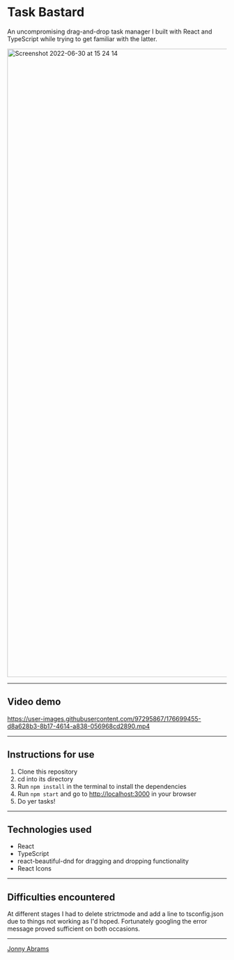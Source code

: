 # Task Bastard

An uncompromising drag-and-drop task manager I built with React and TypeScript while trying to get familiar with the latter.

<img width="1440" alt="Screenshot 2022-06-30 at 15 24 14" src="https://user-images.githubusercontent.com/97295867/176702285-1d1bff35-9c69-4198-aeaa-84ab578fbe10.png">

---

## Video demo

https://user-images.githubusercontent.com/97295867/176699455-d8a628b3-8b17-4614-a838-056968cd2890.mp4

---

## Instructions for use

1. Clone this repository
2. cd into its directory
3. Run `npm install` in the terminal to install the dependencies
4. Run `npm start` and go to [http://localhost:3000](http://localhost:3000) in your browser
5. Do yer tasks!

---

## Technologies used

* React
* TypeScript
* react-beautiful-dnd for dragging and dropping functionality
* React Icons

---

## Difficulties encountered

At different stages I had to delete strictmode and add a line to tsconfig.json due to things not working as I'd hoped. Fortunately googling the error message proved sufficient on both occasions.

---

[Jonny Abrams](https://github.com/jonnyabrams)
